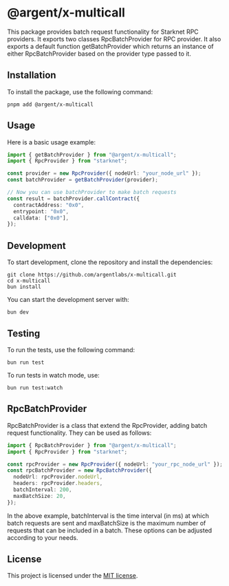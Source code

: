 # @argent/x-multicall

This package provides batch request functionality for Starknet RPC providers. It exports two classes RpcBatchProvider for RPC provider. It also exports a default function getBatchProvider which returns an instance of either RpcBatchProvider based on the provider type passed to it.

## Installation

To install the package, use the following command:

```
pnpm add @argent/x-multicall
```

## Usage

Here is a basic usage example:

```typescript
import { getBatchProvider } from "@argent/x-multicall";
import { RpcProvider } from "starknet";

const provider = new RpcProvider({ nodeUrl: "your_node_url" });
const batchProvider = getBatchProvider(provider);

// Now you can use batchProvider to make batch requests
const result = batchProvider.callContract({
  contractAddress: "0x0",
  entrypoint: "0x0",
  calldata: ["0x0"],
});
```

## Development

To start development, clone the repository and install the dependencies:

```
git clone https://github.com/argentlabs/x-multicall.git
cd x-multicall
bun install
```

You can start the development server with:

```
bun dev
```

## Testing

To run the tests, use the following command:

```
bun run test
```

To run tests in watch mode, use:

```
bun run test:watch
```

## RpcBatchProvider

RpcBatchProvider is a class that extend the RpcProvider, adding batch request functionality. They can be used as follows:

```typescript
import { RpcBatchProvider } from "@argent/x-multicall";
import { RpcProvider } from "starknet";

const rpcProvider = new RpcProvider({ nodeUrl: "your_rpc_node_url" });
const rpcBatchProvider = new RpcBatchProvider({
  nodeUrl: rpcProvider.nodeUrl,
  headers: rpcProvider.headers,
  batchInterval: 200,
  maxBatchSize: 20,
});
```

In the above example, batchInterval is the time interval (in ms) at which batch requests are sent and maxBatchSize is the maximum number of requests that can be included in a batch. These options can be adjusted according to your needs.

## License

This project is licensed under the [MIT license](LICENSE).
